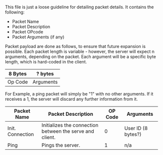 This file is just a loose guideline for detailing packet details. It contains the following:

- Packet Name
- Packet Description
- Packet OPcode
- Packet Arguments (if any)

Packet payload are done as follows, to ensure that future expansion is possible. Each packet length is variable - however, the server will expect n arguments, depending on the packet. Each argument will be a specific byte length, which is hard-coded in the client.

|8 Bytes|? bytes
|-------|------|
|Op Code|Arguments

For Example, a ping packet will simply be "1" with no other arguments. If it receives a 1, the server will discard any further information from it. 

| Packet Name | Packet Description | OP Code | Arguments
|-------------|--------------------|---------|----------
|Init. Connection|Initializes the connection between the serve and client.|0|User ID (8 bytes?)
|Ping|Pings the server.|1|n/a